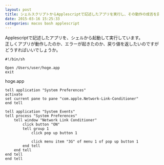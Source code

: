 ```yaml
---
layout: post
title: シェルスクリプトからApplescriptで記述したアプリを実行し、その動作の成否を戻り値で返したい
date: 2015-03-16 15:25:33
categories: macos bash applescript
---
```

<p>Applescriptで記述したアプリを、シェルから起動して実行しています。<br>
正しくアプリが動作したのか、エラーが起きたのか、戻り値を返したいのですが<br>
どうすればいいでしょうか。</p>

```
#!/bin/sh

Open /Users/user/hoge.app
exit 
```

<p>hoge.app</p>

```
tell application "System Preferences"
activate
set current pane to pane "com.apple.Network-Link-Conditioner"
end tell

tell application "System Events"
tell process "System Preferences"
    tell window "Network Link Conditioner"
        click button "ON"
        tell group 1
            click pop up button 1

            click menu item "3G" of menu 1 of pop up button 1
        end tell
    end tell
end tell
end tell
```
